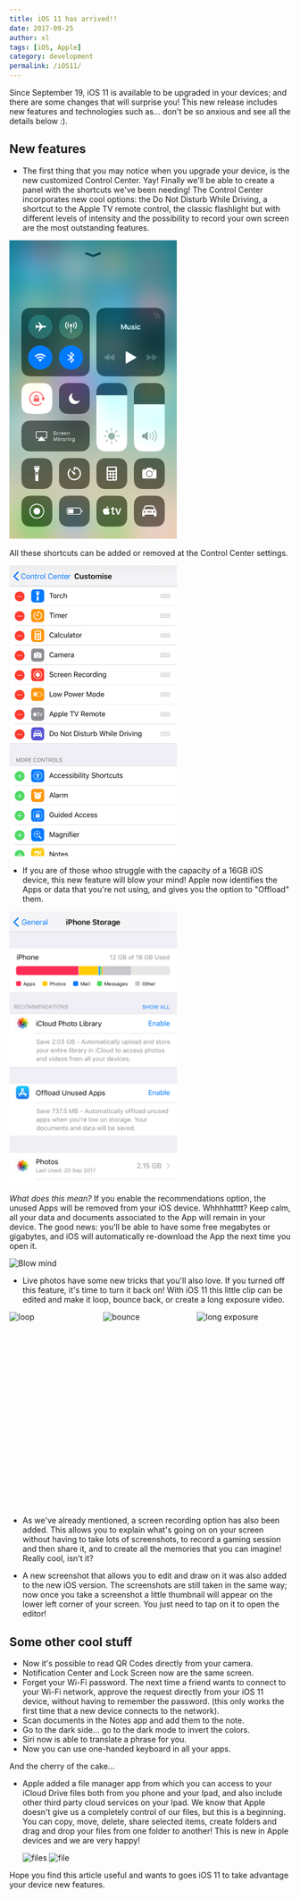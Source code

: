 ```yaml
---
title: iOS 11 has arrived!!
date: 2017-09-25
author: xl
tags: [iOS, Apple]
category: development
permalink: /iOS11/
---
```


Since September 19, iOS 11 is available to be upgraded in your devices; and there are some changes that will surprise you!
This new release includes new features and technologies such as... don't be so anxious and see all the details below :).

## New features

- The first thing that you may notice when you upgrade your device, is the new customized Control Center. Yay! Finally we'll be able to create a panel with the shortcuts we've been needing! The Control Center incorporates new cool options: the Do Not Disturb While Driving, a shortcut to the Apple TV remote control, the classic flashlight but with different levels of intensity and the possibility to record your own screen are the most outstanding features.

<p style={{ textAlign='center' }}>
  <img src='https://raw.githubusercontent.com/xmartlabs/blog/master/images/iOS11/controlcenter.png' width= '300px' alt='ControlCenter'/>
</p>

All these shortcuts can be added or removed at the Control Center settings.

<p style={{ textAlign='center' }}>
  <img src='https://raw.githubusercontent.com/xmartlabs/blog/master/images/iOS11/controlCenterSettings.jpg' width= '300px' alt='ControlCenterSettings'/>
</p>


- If you are of those whoo struggle with the capacity of a 16GB iOS device, this new feature will blow your mind! Apple now identifies the Apps or data that you're not using, and gives you the option to "Offload" them.

<p style={{ textAlign='center' }}>
  <img src='https://raw.githubusercontent.com/xmartlabs/blog/master/images/iOS11/storage.jpg' width= '300px' alt='storage'/>
</p>

_What does this mean?_
If you enable the recommendations option, the unused Apps will be removed from your iOS device. Whhhhatttt? Keep calm, all your data and documents associated to the App will remain in your device. The good news: you'll be able to have some free megabytes or gigabytes, and iOS will automatically re-download the App the next time you open it.

<p style={{ textAlign='center' }}>
  <img src='https://thecryptosphere.files.wordpress.com/2016/01/mind-blown.gif' width= '200px' alt='Blow mind'/>
</p>

- Live photos have some new tricks that you'll also love. If you turned off this feature, it's time to turn it back on! With iOS 11 this little clip can be edited and make it loop, bounce back, or create a long exposure video.

<div style= "display:flex; flex-direction:row; height: 350px">
  <img src='https://cnet1.cbsistatic.com/img/3Yc2TbMsUsY-EGFaV6S6QNqUrko=/fit-in/x/2017/06/22/fa918c6c-2357-46b9-9ce0-4a2a03fbc7f2/loop-live-photos-ios-11.gif' width= '300px' alt='loop' style={{ flex: '1' }}/>
  <img src='https://cnet3.cbsistatic.com/img/N_CZjIB5L3yVbs-v3lsJyKe9vhA=/fit-in/x/2017/06/22/a1847000-3008-46d0-a1ba-90148e4a5ed2/bounce-live-photos-ios-11.gif' width= '300px' alt='bounce' style={{ flex: '1' }}/>
  <img src='https://cnet2.cbsistatic.com/img/z-34DGqjuapzGLUv6t23qf04X_4=/fit-in/x/2017/06/22/c2a0b35e-8363-427e-8861-eaeefaff968c/long-exposure-live-photos-ios-11.jpg' width= '300px' alt='long exposure' style={{ flex: '1' }}/>
</div>


- As we've already mentioned, a screen recording option has also been added. This allows you to explain what's going on on your screen without having to take lots of screenshots, to record a gaming session and then share it, and to create all the memories that you can imagine! Really cool, isn't it?

- A new screenshot that allows you to edit and draw on it was also added to the new iOS version. The screenshots are still taken in the same way; now once you take a screenshot a little thumbnail will appear on the lower left corner of your screen. You just need to tap on it to open the editor!


## Some other cool stuff
- Now it's possible to read QR Codes directly from your camera.
- Notification Center and Lock Screen now are the same screen.
- Forget your Wi-Fi password. The next time a friend wants to connect to your Wi-Fi network, approve the request directly from your iOS 11 device, without having to remember the password. (this only works the first time that a new device connects to the network).
- Scan documents in the Notes app and add them to the note.
- Go to the dark side... go to the dark mode to invert the colors.
- Siri now is able to translate a phrase for you.
- Now you can use one-handed keyboard in all your apps.


And the cherry of the cake...
- Apple added a file manager app from which you can access to your iCloud Drive files both from you phone and your Ipad, and also include other third party cloud services on your Ipad.
We know that Apple doesn't give us a completely control of our files, but this is a beginning.
You can copy, move, delete, share selected items, create folders and drag and drop your files from one folder to another!
This is new in Apple devices and we are very happy!

  <img src='https://i.giphy.com/3ohhwvJSAfhGZ3jHi0.gif' width= '300px' alt='files'/>
  <img src='https://i.giphy.com/l1J9EUMgrMTSmNwI0.gif' width= '300px' alt='file'/>



Hope you find this article useful and wants to goes iOS 11 to take advantage your device new features.
